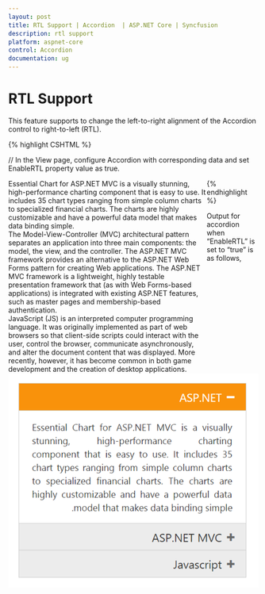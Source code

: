 ```yaml
---
layout: post
title: RTL Support | Accordion  | ASP.NET Core | Syncfusion
description: rtl support
platform: aspnet-core
control: Accordion 
documentation: ug
---
```


# RTL Support

This feature supports to change the left-to-right alignment of the Accordion control to right-to-left (RTL). 

{% highlight CSHTML %}

// In the View page, configure Accordion with corresponding data and set EnableRTL property value as true.

<div style="width: 400px; float:left;">
<ej-accordion id="basicAccordion" enable-rtl="true">
    <e-accordion-items>
        <e-accordion-item text="ASP.NET">
            <e-content-template>
                <div>
                    Essential Chart for ASP.NET MVC is a visually stunning, high-performance charting component that is easy to use.
                    It includes 35 chart types ranging from simple column charts to specialized financial charts.
                    The charts are highly customizable and have a powerful data model that makes data binding simple.
                </div>
            </e-content-template>
        </e-accordion-item>
        <e-accordion-item text="ASP.NET MVC">
            <e-content-template>
                <div>
                    The Model-View-Controller (MVC) architectural pattern separates an application into three main components:
                    the model, the view, and the controller. The ASP.NET MVC framework provides an alternative to the ASP.NET Web Forms pattern for creating Web applications. The ASP.NET MVC framework is a lightweight, highly testable presentation framework that (as with Web Forms-based applications) is integrated with existing ASP.NET features, such as master pages and membership-based authentication.
                </div>
            </e-content-template>
        </e-accordion-item>
        <e-accordion-item text="Javascript">
            <e-content-template>
                <div>
                    JavaScript (JS) is an interpreted computer programming language.
                    It was originally implemented as part of web browsers so that client-side scripts could interact with the user, control the browser,
                    communicate asynchronously, and alter the document content that was displayed. More recently, however,
                    it has become common in both game development and the creation of desktop applications.
                </div>
            </e-content-template>
        </e-accordion-item>
    </e-accordion-items>
</ej-accordion>
</div> 

{% endhighlight %}

Output for accordion when “EnableRTL” is set to “true” is as follows,

![](Enabling-RTL-Support_images/Enabling-RTL-Support_img1.png)